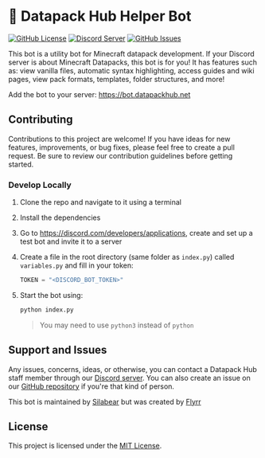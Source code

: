<!-- # Datapack Helper
repo for the datapack helper discord bot :)
readme placholder -->

# 🤖 Datapack Hub Helper Bot

[![GitHub License](https://img.shields.io/badge/License-MIT-blue.svg)](LICENSE.md)
[![Discord Server](https://img.shields.io/discord/935560260725379143?color=7289DA&label=Discord&logo=discord)](https://discord.datapackhub.net/)
[![GitHub Issues](https://img.shields.io/github/issues/Datapack-Hub/bot)](https://github.com/Datapack-Hub/bot/issues)

This bot is a utility bot for Minecraft datapack development. If your Discord server is about Minecraft Datapacks, this bot is for you! It has features such as: view vanilla files, automatic syntax highlighting, access guides and wiki pages, view pack formats, templates, folder structures, and more!

Add the bot to your server: https://bot.datapackhub.net

## Contributing
Contributions to this project are welcome! If you have ideas for new features, improvements, or bug fixes, please feel free to create a pull request. Be sure to review our contribution guidelines before getting started.

### Develop Locally
1. Clone the repo and navigate to it using a terminal
2. Install the dependencies
3. Go to <https://discord.com/developers/applications>, create and set up a test bot and invite it to a server
4. Create a file in the root directory (same folder as `index.py`) called `variables.py` and fill in your token:
   ```py
   TOKEN = "<DISCORD_BOT_TOKEN>"
   ```
6. Start the bot using:
   ```bash
   python index.py
   ```
   
   > You may need to use `python3` instead of `python`

## Support and Issues
Any issues, concerns, ideas, or otherwise, you can contact a Datapack Hub staff member through our [Discord server](https://discord.datapackhub.net). You can also create an issue on our [GitHub repository](https://github.com/Datapack-Hub/bot/issues) if you're that kind of person.

This bot is maintained by [Silabear](https://silabear.carrd.co/) but was created by [Flyrr](https://www.planetminecraft.com/member/flyrr/)

## License
This project is licensed under the [MIT License](LICENSE.md).